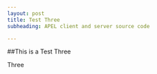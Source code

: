```yaml
---
layout: post
title: Test Three
subheading: APEL client and server source code

---
```


##This is a Test Three

Three